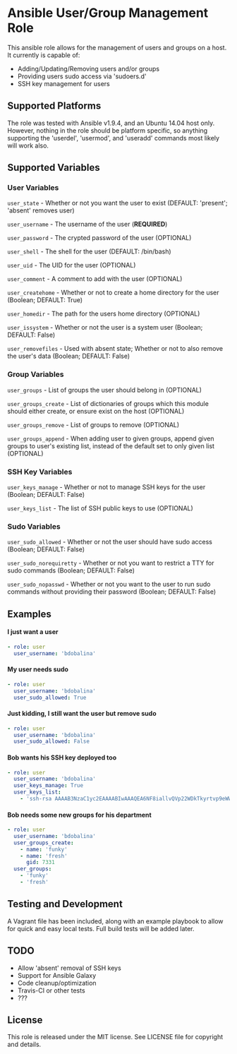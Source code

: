 Ansible User/Group Management Role
==================================

This ansible role allows for the management of users and groups on a host. It currently is capable of:

* Adding/Updating/Removing users and/or groups
* Providing users sudo access via 'sudoers.d'
* SSH key management for users

Supported Platforms
-------------------

The role was tested with Ansible v1.9.4, and an Ubuntu 14.04 host only. However, nothing in the role should be platform specific, so anything supporting the 'userdel', 'usermod', and 'useradd' commands most likely will work also.

Supported Variables
-------------------

### User Variables

`user_state` - Whether or not you want the user to exist (DEFAULT: 'present'; 'absent' removes user)

`user_username` - The username of the user (**REQUIRED**)

`user_password` - The crypted password of the user (OPTIONAL)

`user_shell` - The shell for the user (DEFAULT: /bin/bash)

`user_uid` - The UID for the user (OPTIONAL)

`user_comment` - A comment to add with the user (OPTIONAL)

`user_createhome` - Whether or not to create a home directory for the user (Boolean; DEFAULT: True)

`user_homedir` - The path for the users home directory (OPTIONAL)

`user_issystem` - Whether or not the user is a system user (Boolean; DEFAULT: False)

`user_removefiles` - Used with absent state; Whether or not to also remove the user's data (Boolean; DEFAULT: False)

### Group Variables

`user_groups` - List of groups the user should belong in (OPTIONAL)

`user_groups_create` - List of dictionaries of groups which this module should either create, or ensure exist on the host (OPTIONAL)

`user_groups_remove` - List of groups to remove (OPTIONAL)

`user_groups_append` - When adding user to given groups, append given groups to user's existing list, instead of the default set to only given list (OPTIONAL)

### SSH Key Variables

`user_keys_manage` - Whether or not to manage SSH keys for the user (Boolean; DEFAULT: False)

`user_keys_list` - The list of SSH public keys to use (OPTIONAL)

### Sudo Variables

`user_sudo_allowed` - Whether or not the user should have sudo access (Boolean; DEFAULT: False)

`user_sudo_norequiretty` - Whether or not you want to restrict a TTY for sudo commands (Boolean; DEFAULT: False)

`user_sudo_nopasswd` - Whether or not you want to the user to run sudo commands without providing their password (Boolean; DEFAULT: False)

Examples
--------

#### I just want a user

```yaml
- role: user
  user_username: 'bdobalina'
```

#### My user needs sudo

```yaml
- role: user
  user_username: 'bdobalina'
  user_sudo_allowed: True
```

#### Just kidding, I still want the user but remove sudo

```yaml
- role: user
  user_username: 'bdobalina'
  user_sudo_allowed: False
```

#### Bob wants his SSH key deployed too

```yaml
- role: user
  user_username: 'bdobalina'
  user_keys_manage: True
  user_keys_list:
    - 'ssh-rsa AAAAB3NzaC1yc2EAAAABIwAAAQEA6NF8iallvQVp22WDkTkyrtvp9eWW6A8YVr+kz4TjGYe7gHzIw+niNltGEFHzD8+v1I2YJ6oXevct1YeS0o9HZyN1Q9qgCgzUFtdOKLv6IedplqoPkcmF0aYet2PkEDo3MlTBckFXPITAMzF8dJSIFo9D8HfdOV0IAdx4O7PtixWKn5y2hMNG0zQPyUecp4pzC6kivAIhyfHilFR61RGL+GPXQ2MWZWFYbAGjyiYJnAmCP3NOTd0jMZEnDkbUvxhMmBYSdETk1rRgm+R4LOzFUGaHqHDLKLX+FIPKcF96hrucXzcWyLbIbEgE98OHlnVYCzRdK8jlqm8tehUc9c9WhQ== vagrant insecure public key'
```

#### Bob needs some new groups for his department
```yaml
- role: user
  user_username: 'bdobalina'
  user_groups_create: 
    - name: 'funky'
    - name: 'fresh'
      gid: 7331
  user_groups:
    - 'funky'
    - 'fresh'
```

Testing and Development
-----------------------

A Vagrant file has been included, along with an example playbook to allow for quick and easy local tests. Full build tests will be added later.

TODO
----

  * Allow 'absent' removal of SSH keys
  * Support for Ansible Galaxy
  * Code cleanup/optimization
  * Travis-CI or other tests
  * ???

License
-------

This role is released under the MIT license. See LICENSE file for copyright and details.

